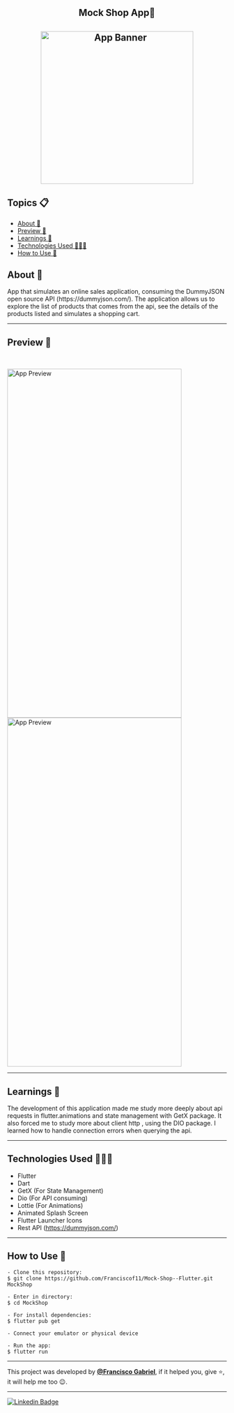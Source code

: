 <h2 align="center">Mock Shop App🛒<h2>
<p align="center">
    <img src="https://i.imgur.com/L5SBndT.png" width="350" height="350" alt="App Banner" />
</p>

   <h2>Topics 📋</h2>

  <p>
   
   - [About 📖](#about-)
   - [Preview 📱](#preview-)
   - [Learnings 🤯](#---learnings----)
   - [Technologies Used 👨🏽‍💻](#---technologies-used----)
   - [How to Use 🤔](#how-to-use-)
   </p>

   <h2>About 📖</h2>
   
   <p>
    App that simulates an online sales application, consuming the DummyJSON open source API (https://dummyjson.com/). The application allows us to explore the list of products that comes from the api, see the details of the products listed and simulates a shopping cart.
   </p>

---

   <h2>Preview 📱</h2><br>

   <p a>
   <img src="preview/demo1.gif" width="400" height="800" alt="App Preview"> 
   <img src="preview/demo2.gif" width="400" height="800" alt="App Preview"> 
   </p>

---

 <h2>
   Learnings 🤯
   </h2>
The development of this application made me study more deeply about api requests in flutter.animations and state management with GetX package.
It also forced me to study more about client http , using the DIO package. I learned how to handle connection errors when querying the api.
 
---

 <h2>
   Technologies Used 👨🏽‍💻
   </h2>
   
  * Flutter
  * Dart
  * GetX (For State Management) 
  * Dio (For API consuming) 
  * Lottie (For Animations)
  * Animated Splash Screen
  * Flutter Launcher Icons
  * Rest API (https://dummyjson.com/)
  
---

   <h2>How to Use 🤔</h2>

```
- Clone this repository:
$ git clone https://github.com/Franciscof11/Mock-Shop--Flutter.git MockShop

- Enter in directory:
$ cd MockShop

- For install dependencies:
$ flutter pub get

- Connect your emulator or physical device

- Run the app:
$ flutter run
```

---

This project was developed by **[@Francisco Gabriel](https://www.linkedin.com/in/franciscossg/)**,
if it helped you, give ⭐, it will help me too 😉.

---

   <div>

[![Linkedin Badge](https://img.shields.io/badge/-Francisco%20Gabriel-292929?style=flat-square&logo=Linkedin&logoColor=blue&link=https://www.linkedin.com/in/franciscossg/)](https://www.linkedin.com/in/franciscossg/)

   </div>

